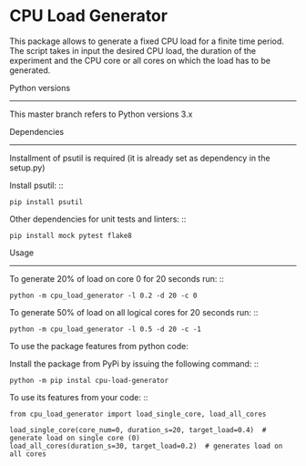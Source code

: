 CPU Load Generator
==================

This package allows to generate a fixed CPU load for a finite time period.
The script takes in input the desired CPU load, the duration of the experiment and
the CPU core or all cores on which the load has to be generated.

Python versions
***************
This master branch refers to Python versions 3.x

Dependencies
************
Installment of psutil is required (it is already set as dependency in the setup.py)

Install psutil: ::

	pip install psutil
	
Other dependencies for unit tests and linters: ::

    pip install mock pytest flake8

Usage
******
To generate 20% of load on core 0 for 20 seconds run: ::
	
	python -m cpu_load_generator -l 0.2 -d 20 -c 0

To generate 50% of load on all logical cores for 20 seconds run: ::

	python -m cpu_load_generator -l 0.5 -d 20 -c -1

To use the package features from python code:

Install the package from PyPi by issuing the following command: ::

    python -m pip instal cpu-load-generator

To use its features from your code: ::

    from cpu_load_generator import load_single_core, load_all_cores

    load_single_core(core_num=0, duration_s=20, target_load=0.4)  # generate load on single core (0)
    load_all_cores(duration_s=30, target_load=0.2)  # generates load on all cores



